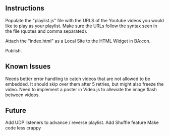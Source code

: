 ## Instructions

Populate the "playlist.js" file with the URLS of the Youtube videos you would like to play as your playlist. Make sure the URLs follow the syntax seen in the file (quotes and comma separated).

Attach the "index.html" as a Local Site to the HTML Widget in BA:con.

Publish.

## Known Issues

Needs better error handling to catch videos that are not allowed to be embedded. It should skip over them after 5 retries, but might also freeze the video.
Need to implement a poster in Video.js to alleviate the image flash between videos.

## Future

Add UDP listeners to advance / reverse playlist.
Add Shuffle feature
Make code less crappy

